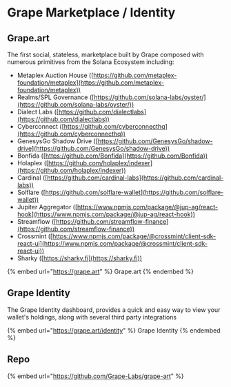 # Grape Marketplace / Identity

## Grape.art

The first social, stateless, marketplace built by Grape composed with numerous primitives from the Solana Ecosystem including:

* Metaplex Auction House ([https://github.com/metaplex-foundation/metaplex](https://github.com/metaplex-foundation/metaplex))
* Realms/SPL Governance ([https://github.com/solana-labs/oyster/](https://github.com/solana-labs/oyster/))
* Dialect Labs ([https://github.com/dialectlabs](https://github.com/dialectlabs))
* Cyberconnect ([https://github.com/cyberconnecthq](https://github.com/cyberconnecthq))
* GenesysGo Shadow Drive ([https://github.com/GenesysGo/shadow-drive](https://github.com/GenesysGo/shadow-drive))
* Bonfida ([https://github.com/Bonfida](https://github.com/Bonfida))
* Holaplex ([https://github.com/holaplex/indexer](https://github.com/holaplex/indexer))
* Cardinal ([https://github.com/cardinal-labs](https://github.com/cardinal-labs))
* Solflare ([https://github.com/solflare-wallet](https://github.com/solflare-wallet))
* Jupiter Aggregator ([https://www.npmjs.com/package/@jup-ag/react-hook](https://www.npmjs.com/package/@jup-ag/react-hook))
* Streamflow ([https://github.com/streamflow-finance](https://github.com/streamflow-finance))
* Crossmint ([https://www.npmjs.com/package/@crossmint/client-sdk-react-ui](https://www.npmjs.com/package/@crossmint/client-sdk-react-ui))
* Sharky ([https://sharky.fi](https://sharky.fi))

{% embed url="https://grape.art" %}
Grape.art
{% endembed %}

## Grape Identity

The Grape Identity dashboard, provides a quick and easy way to view your wallet's holdings, along with several third party integrations

{% embed url="https://grape.art/identity" %}
Grape Identity
{% endembed %}

## Repo

{% embed url="https://github.com/Grape-Labs/grape-art" %}
